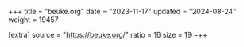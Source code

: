 +++
title = "beuke.org"
date = "2023-11-17"
updated = "2024-08-24"
weight = 19457

[extra]
source = "https://beuke.org/"
ratio = 16
size = 19
+++
